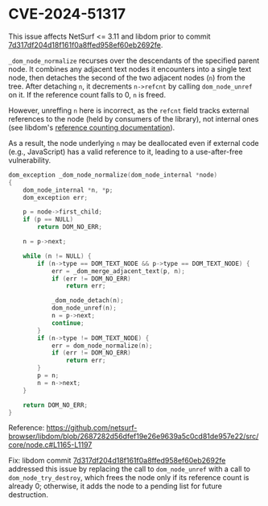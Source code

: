 # CVE-2024-51317

This issue affects NetSurf <= 3.11 and libdom prior to commit [7d317df204d18f161f0a8ffed958ef60eb2692fe](https://github.com/netsurf-browser/libdom/commit/7d317df204d18f161f0a8ffed958ef60eb2692fe).

`_dom_node_normalize` recurses over the descendants of the specified parent node. It combines any adjacent text nodes it encounters into a single text node, then detaches the second of the two adjacent nodes (`n`) from the tree. After detaching `n`, it decrements `n->refcnt` by calling `dom_node_unref` on it. If the reference count falls to 0, `n` is freed.

However, unreffing `n` here is incorrect, as the `refcnt` field tracks external references to the node (held by consumers of the library), not internal ones (see libdom's [reference counting documentation](https://github.com/netsurf-browser/libdom/blob/cabf9fce1e6ce4a86492a06af93a6aee8089c423/docs/RefCnt)).

As a result, the node underlying `n` may be deallocated even if external code (e.g., JavaScript) has a valid reference to it, leading to a use-after-free vulnerability.

```c
dom_exception _dom_node_normalize(dom_node_internal *node)
{
	dom_node_internal *n, *p;
	dom_exception err;

	p = node->first_child;
	if (p == NULL)
		return DOM_NO_ERR;

	n = p->next;

	while (n != NULL) {
		if (n->type == DOM_TEXT_NODE && p->type == DOM_TEXT_NODE) {
			err = _dom_merge_adjacent_text(p, n);
			if (err != DOM_NO_ERR)
				return err;

			_dom_node_detach(n);
			dom_node_unref(n);
			n = p->next;
			continue;
		}
		if (n->type != DOM_TEXT_NODE) {
			err = dom_node_normalize(n);
			if (err != DOM_NO_ERR)
				return err;
		}
		p = n;
		n = n->next;
	}

	return DOM_NO_ERR;
}
```

Reference: https://github.com/netsurf-browser/libdom/blob/2687282d56dfef19e26e9639a5c0cd81de957e22/src/core/node.c#L1165-L1197

Fix: libdom commit [7d317df204d18f161f0a8ffed958ef60eb2692fe](https://github.com/netsurf-browser/libdom/commit/7d317df204d18f161f0a8ffed958ef60eb2692fe) addressed this issue by replacing the call to `dom_node_unref` with a call to `dom_node_try_destroy`, which frees the node only if its reference count is already 0; otherwise, it adds the node to a pending list for future destruction.
